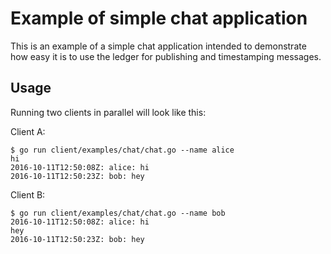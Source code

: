 # Example of simple chat application

This is an example of a simple chat application intended to demonstrate how
easy it is to use the ledger for publishing and timestamping messages.

Usage
-----
Running two clients in parallel will look like this:

Client A:
```
$ go run client/examples/chat/chat.go --name alice
hi
2016-10-11T12:50:08Z: alice: hi
2016-10-11T12:50:23Z: bob: hey
```

Client B:
```
$ go run client/examples/chat/chat.go --name bob
2016-10-11T12:50:08Z: alice: hi
hey
2016-10-11T12:50:23Z: bob: hey
```
